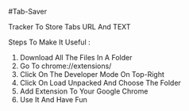 #Tab-Saver

Tracker To Store Tabs URL And TEXT

Steps To Make It Useful :
  1. Download All The Files In A Folder
  2. Go To chrome://extensions/
  3. Click On The Developer Mode On Top-Right
  4. Click On Load Unpacked And Choose The Folder
  5. Add Extension To Your Google Chrome
  6. Use It And Have Fun
